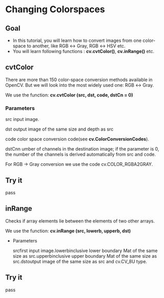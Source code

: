 # Changing Colorspaces

## Goal

- In this tutorial, you will learn how to convert images from one color-space to another, like RGB ↔ Gray, RGB ↔ HSV etc.
- You will learn following functions : **cv.cvtColor()**, **cv.inRange()** etc.

## cvtColor

There are more than 150 color-space conversion methods available in OpenCV. But we will look into the most widely used one: RGB ↔ Gray.

We use the function: **cv.cvtColor (src, dst, code, dstCn = 0)**

### Parameters

src		input image.

dst		output image of the same size and depth as src

code	color space conversion code(see **cv.ColorConversionCodes**).

dstCnn	umber of channels in the destination image; if the parameter is 0, the number of the channels is derived automatically from src and code.

For RGB → Gray conversion we use the code cv.COLOR_RGBA2GRAY.

## Try it

pass

## inRange

Checks if array elements lie between the elements of two other arrays.

We use the function: **cv.inRange (src, lowerb, upperb, dst)**

- Parameters

  srcfirst input image.lowerbinclusive lower boundary Mat of the same size as src.upperbinclusive upper boundary Mat of the same size as src.dstoutput image of the same size as src and cv.CV_8U type.

## Try it

pass


